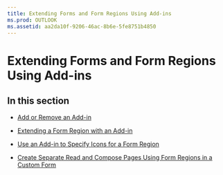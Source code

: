 ```yaml
---
title: Extending Forms and Form Regions Using Add-ins
ms.prod: OUTLOOK
ms.assetid: aa2da10f-9206-46ac-8b6e-5fe8751b4850
---
```



# Extending Forms and Form Regions Using Add-ins

## In this section


-  [Add or Remove an Add-in](add-or-remove-an-add-in.md)
    
-  [Extending a Form Region with an Add-in](extending-a-form-region-with-an-add-in.md)
    
-  [Use an Add-in to Specify Icons for a Form Region](use-an-add-in-to-specify-icons-for-a-form-region.md)
    
-  [Create Separate Read and Compose Pages Using Form Regions in a Custom Form](create-separate-read-and-compose-pages-using-form-regions-in-a-custom-form.md)
    

